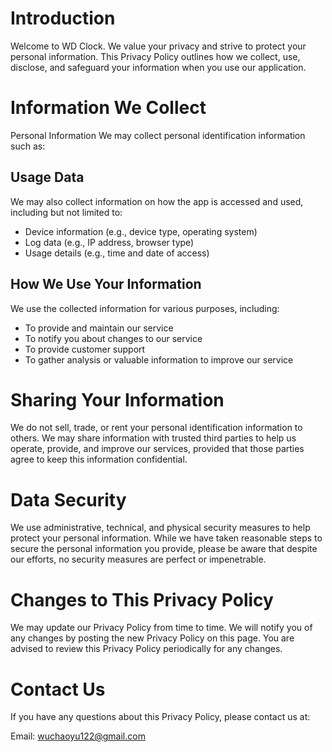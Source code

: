 # Introduction
Welcome to WD Clock. We value your privacy and strive to protect your personal information. This Privacy Policy outlines how we collect, use, disclose, and safeguard your information when you use our application.

# Information We Collect
Personal Information
We may collect personal identification information such as:

## Usage Data
We may also collect information on how the app is accessed and used, including but not limited to:

- Device information (e.g., device type, operating system)
- Log data (e.g., IP address, browser type)
- Usage details (e.g., time and date of access)

## How We Use Your Information
We use the collected information for various purposes, including:

- To provide and maintain our service
- To notify you about changes to our service
- To provide customer support
- To gather analysis or valuable information to improve our service

# Sharing Your Information
We do not sell, trade, or rent your personal identification information to others. We may share information with trusted third parties to help us operate, provide, and improve our services, provided that those parties agree to keep this information confidential.

# Data Security
We use administrative, technical, and physical security measures to help protect your personal information. While we have taken reasonable steps to secure the personal information you provide, please be aware that despite our efforts, no security measures are perfect or impenetrable.

# Changes to This Privacy Policy
We may update our Privacy Policy from time to time. We will notify you of any changes by posting the new Privacy Policy on this page. You are advised to review this Privacy Policy periodically for any changes.

# Contact Us
If you have any questions about this Privacy Policy, please contact us at:

Email: wuchaoyu122@gmail.com
